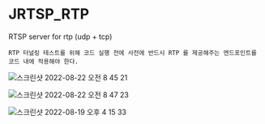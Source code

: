 # JRTSP_RTP
RTSP server for rtp (udp + tcp)
~~~
RTP 터널링 테스트를 위해 코드 실행 전에 사전에 반드시 RTP 를 제공해주는 엔드포인트를 코드 내에 적용해야 한다.
~~~
  
![스크린샷 2022-08-22 오전 8 45 21](https://user-images.githubusercontent.com/37236920/185815972-4e8e357f-26be-4dc9-bf2e-4e0b885ef93d.png)
  
![스크린샷 2022-08-22 오전 8 47 23](https://user-images.githubusercontent.com/37236920/185816025-11efc4b1-b39f-4d56-bf07-b78dfe15db46.png)
  
![스크린샷 2022-08-19 오후 4 15 33](https://user-images.githubusercontent.com/37236920/185564631-15f15ef7-3065-48b4-bf2f-ca76d804c79c.png)
  
